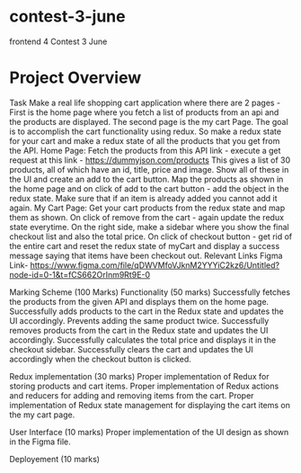 # contest-3-june
frontend 4 Contest 3 June

# Project Overview

Task
Make a real life shopping cart application where there are 2 pages - First is the home page where you fetch a list of products from an api and the products are displayed. The second page is the my cart Page.
The goal is to accomplish the cart functionality using redux. So make a redux state for your cart and make a redux state of all the products that you get from the API.
Home Page:
Fetch the products from this API link - execute a get request at this link - https://dummyjson.com/products
This gives a list of 30 products, all of which have an id, title, price and image. Show all of these in the UI and create an add to the cart button.
Map the products as shown in the home page and on click of add to the cart button - add the object in the redux state.
Make sure that if an item is already added you cannot add it again.
My Cart Page:
Get your cart products from the redux state and map them as shown.
On click of remove from the cart - again update the redux state everytime.
On the right side, make a sidebar where you show the final checkout list and also the total price.
On click of checkout button - get rid of the entire cart and reset the redux state of myCart and display a success message saying that items have been checkout out.
Relevant Links
Figma Link- https://www.figma.com/file/qDWVMfoVJknM2YYYiC2kz6/Untitled?node-id=0-1&t=fCS662OrInm9Rt9E-0

Marking Scheme (100 Marks)
Functionality (50 marks)
Successfully fetches the products from the given API and displays them on the home page.
Successfully adds products to the cart in the Redux state and updates the UI accordingly.
Prevents adding the same product twice.
Successfully removes products from the cart in the Redux state and updates the UI accordingly.
Successfully calculates the total price and displays it in the checkout sidebar.
Successfully clears the cart and updates the UI accordingly when the checkout button is clicked.

Redux implementation (30 marks)
Proper implementation of Redux for storing products and cart items.
Proper implementation of Redux actions and reducers for adding and removing items from the cart.
Proper implementation of Redux state management for displaying the cart items on the my cart page.

User Interface (10 marks)
Proper implementation of the UI design as shown in the Figma file.

Deployement (10 marks)
